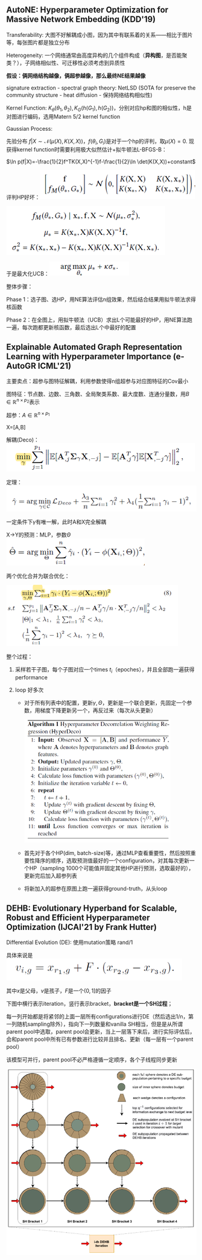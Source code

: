 ## AutoNE: Hyperparameter Optimization for Massive Network Embedding (KDD'19)

Transferability: 大图不好解耦成小图，因为其中有联系着的关系——相比于图片等，每张图片都是独立分布

Heterogeneity: 一个网络通常由高度异构的几个组件构成（**异构图**，是否能聚类？），子网络相似性、可迁移性必须考虑到异质性

**假设：俩网络结构越像，俩超参越像，那么最终NE结果越像**



signature extraction - spectral graph theory: NetLSD (SOTA for preserve the community structure - heat diffusion - 保持网络结构相似性)

Kernel Function: $K_\theta(\theta_1,\theta_2),K_G(h(G_1),h(G_2))$，分别对应hp和图的相似性，h是对图进行编码，选用Matern 5/2 kernel function

Gaussian Process:

先验分布 $f|X\sim \mathcal{N}(\mu(X),K(X,X))$，$f(\theta_i,G_i)$是对于一个hp的评判，取$\mu(X)=0$. 现获得kernel function时需要利用极大似然估计+拟牛顿法L-BFGS-B：

$\ln p(f|X)=-\frac{1}{2}f^TK(X,X)^{-1}f-\frac{1}{2}\ln \det(K(X,X))+constant$

评判HP好坏：![image-20220908173219209](pic/AutoNE1.png)

![image-20220908173232038](pic/AutoNE2.png)

于是最大化UCB：![image-20220908173355860](pic/AutoNE3.png)

整体步骤：

Phase 1：选子图、选HP，用NE算法评估n组效果，然后结合结果用拟牛顿法求得核函数

Phase 2：在全图上，用拟牛顿法（UCB）求出L个可能最好的HP，用NE算法跑一遍，每次跑都更新核函数，最后选出L个中最好的配置





## Explainable Automated Graph Representation Learning with Hyperparameter Importance (e-AutoGR  ICML'21)

主要卖点：超参与图特征解耦，利用参数使得n组超参与对应图特征的Cov最小

图特征：节点数、边数、三角数、全局聚类系数、最大度数、连通分量数，用$B\in\mathbb{R}^{n\times p_2}$表示

超参：$A\in\mathbb{R}^{n\times p_1}$

X=[A,B]

解耦(Deco)：![image-20220908193805722](pic/e-AutoGR1.png)

定理：![image-20220908193853658](pic/e-AutoGR2.png)

一定条件下$\gamma$有唯一解，此时A和X完全解耦

X->Y的预测：MLP，参数$\Theta$![image-20220908194207048](pic/e-AutoGR3.png)

两个优化合并为联合优化：

<img src="pic/e-AutoGR4.png" alt="image-20220908194248618" style="zoom:80%;" />

整个过程：

1. 采样若干子图，每个子图对应一个times $t_i$（epoches），并且全部跑一遍获得performance

2. loop 好多次

   * 对于所有列表中的配置，更新$\gamma,\Theta$，更新是一个联合更新，先固定一个参数，用梯度下降更新另一个，再反过来（每次从头更新）

     <img src="pic/e-AutoGR5.png" alt="image-20220908194627417" style="zoom:67%;" />

   * 首先对于各个HP(dim, batch-size)等，通过MLP查看重要性，然后按照重要性降序的顺序，选取预测值最好的一个configuration，对其每次更新一个HP（sampling 1000个可能值并固定其他HP进行预测，选取最好的），更新完后加入超参列表

   * 将新加入的超参在原图上跑一遍获得ground-truth，从头loop
   
   

## DEHB: Evolutionary Hyperband for Scalable, Robust and Efficient Hyperparameter Optimization (IJCAI'21  by Frank Hutter)

Differential Evolution (DE): 使用mutation策略 rand/1 

具体来说是<img src="pic/DEHB1.png" alt="image-20220910013336545" style="zoom:80%;" />

其中$x$是父母，$v$是孩子，$F$是一个$(0,1]$的因子

下图中横行表示iteration，竖行表示bracket，**bracket是一个SH过程**；

每一列开始都是将紧邻的上面一层所有configurations进行DE（然后选出1/n，第一列随机sampling除外），指向下一列数量和vanilla SH相当，但是是从所谓parent pool中选取，parent pool会更新，当上一层落下来后，进行实际评估后，会和parent pool中所有已有参数进行比较并且排名、更新（每一层有一个parent pool）

该模型可并行，parent pool不必严格遵循一定顺序，各个子线程同步更新

<img src="pic/DEHB2.png" alt="image-20220910012349045" style="zoom:80%;" />

